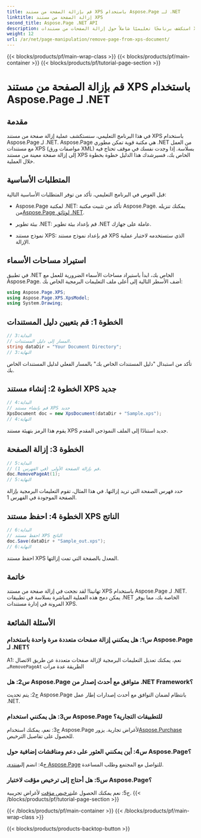 ```yaml
---
title: قم بإزالة الصفحة من مستند XPS باستخدام Aspose.Page لـ .NET
linktitle: إزالة الصفحة من مستند XPS
second_title: Aspose.Page .NET API
description: استكشف برنامجًا تعليميًا شاملاً حول إزالة الصفحات من مستندات XPS باستخدام Aspose.Page لـ .NET. تعرف على العملية خطوة بخطوة والمتطلبات الأساسية والأسئلة الشائعة للتعامل السلس مع المستندات.
weight: 12
url: /ar/net/page-manipulation/remove-page-from-xps-document/
---
```


{{< blocks/products/pf/main-wrap-class >}}
{{< blocks/products/pf/main-container >}}
{{< blocks/products/pf/tutorial-page-section >}}

# قم بإزالة الصفحة من مستند XPS باستخدام Aspose.Page لـ .NET

## مقدمة

في هذا البرنامج التعليمي، سنستكشف عملية إزالة صفحة من مستند XPS باستخدام Aspose.Page لـ .NET. Aspose.Page هي مكتبة قوية تمكن مطوري .NET من العمل مع مستندات XPS (مواصفات ورق XML) بسلاسة. إذا وجدت نفسك في موقف تحتاج فيه إلى إزالة صفحة معينة من مستند XPS الخاص بك، فسيرشدك هذا الدليل خطوة بخطوة خلال العملية.

## المتطلبات الأساسية

قبل الغوص في البرنامج التعليمي، تأكد من توفر المتطلبات الأساسية التالية:

-  Aspose.Page لمكتبة .NET: تأكد من تثبيت مكتبة Aspose.Page. يمكنك تنزيله من[Aspose.Page لوثائق .NET](https://reference.aspose.com/page/net/).

- بيئة تطوير .NET: قم بإعداد بيئة تطوير .NET عاملة على جهازك.

- نموذج مستند XPS: قم بإعداد نموذج مستند XPS الذي ستستخدمه لاختبار عملية الإزالة.

## استيراد مساحات الأسماء

في تطبيق .NET الخاص بك، ابدأ باستيراد مساحات الأسماء الضرورية للعمل مع Aspose.Page. أضف الأسطر التالية إلى أعلى ملف التعليمات البرمجية الخاص بك:

```csharp
using Aspose.Page.XPS;
using Aspose.Page.XPS.XpsModel;
using System.Drawing;
```

## الخطوة 1: قم بتعيين دليل المستندات

```csharp
// البداية:3
// المسار إلى دليل المستندات.
string dataDir = "Your Document Directory";
// النهاية:3
```

تأكد من استبدال "دليل المستندات الخاص بك" بالمسار الفعلي لدليل المستندات الخاص بك.

## الخطوة 2: إنشاء مستند XPS جديد

```csharp
// البداية:4
// قم بإنشاء مستند XPS جديد
XpsDocument doc = new XpsDocument(dataDir + "Sample.xps");
// النهاية:4
```

يقوم هذا الرمز بتهيئة مستند XPS جديد استنادًا إلى الملف النموذجي المقدم.

## الخطوة 3: إزالة الصفحة

```csharp
// البداية:5
// قم بإزالة الصفحة الأولى (في الفهرس 1).
doc.RemovePageAt(1);
// النهاية:5
```

حدد فهرس الصفحة التي تريد إزالتها. في هذا المثال، تقوم التعليمات البرمجية بإزالة الصفحة الموجودة في الفهرس 1.

## الخطوة 4: احفظ مستند XPS الناتج

```csharp
// البداية:6
// احفظ مستند XPS الناتج
doc.Save(dataDir + "Sample_out.xps");
// النهاية:6
```

احفظ مستند XPS المعدل بالصفحة التي تمت إزالتها.

## خاتمة

تهانينا! لقد نجحت في إزالة صفحة من مستند XPS باستخدام Aspose.Page لـ .NET. يمكن دمج هذه العملية المباشرة بسلاسة في تطبيقات .NET الخاصة بك، مما يوفر المرونة في إدارة مستندات XPS.

## الأسئلة الشائعة

### س1: هل يمكنني إزالة صفحات متعددة مرة واحدة باستخدام Aspose.Page لـ .NET؟

A1: نعم، يمكنك تعديل التعليمات البرمجية لإزالة صفحات متعددة عن طريق الاتصال بـ`RemovePageAt` الطريقة عدة مرات

### س2: هل Aspose.Page متوافق مع أحدث إصدار من .NET Framework؟

ج2: يتم تحديث Aspose.Page بانتظام لضمان التوافق مع أحدث إصدارات إطار عمل .NET.

### س3: هل يمكنني استخدام Aspose.Page للتطبيقات التجارية؟

 ج3: نعم، يمكنك استخدام Aspose.Page لأغراض تجارية. يزور[Aspose.Purchase](https://purchase.aspose.com/buy) للحصول على تفاصيل الترخيص.

### س4: أين يمكنني العثور على دعم ومناقشات إضافية حول Aspose.Page؟

 ج4: انضم إلى[منتدى Aspose.Page](https://forum.aspose.com/c/page/39) للتواصل مع المجتمع وطلب المساعدة.

### س5: هل أحتاج إلى ترخيص مؤقت لاختبار Aspose.Page؟

 ج5: نعم يمكنك الحصول على[ترخيص مؤقت](https://purchase.aspose.com/temporary-license/) لأغراض تجريبية.
{{< /blocks/products/pf/tutorial-page-section >}}

{{< /blocks/products/pf/main-container >}}
{{< /blocks/products/pf/main-wrap-class >}}

{{< blocks/products/products-backtop-button >}}
